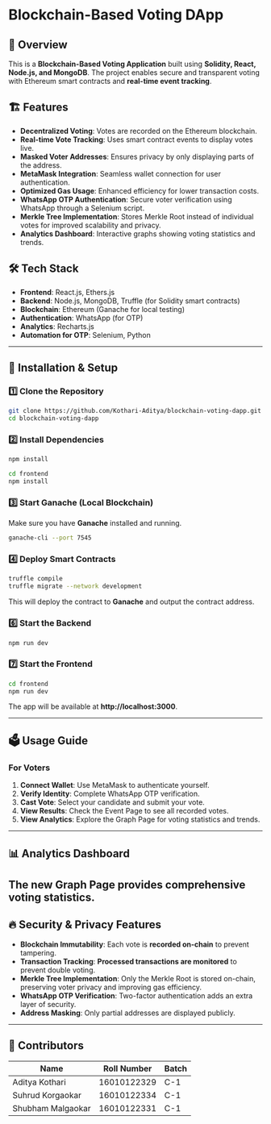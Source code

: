 # Blockchain-Based Voting DApp

## 📌 Overview
This is a **Blockchain-Based Voting Application** built using **Solidity, React, Node.js, and MongoDB**. The project enables secure and transparent voting with Ethereum smart contracts and **real-time event tracking**.

## 🏗 Features
- **Decentralized Voting**: Votes are recorded on the Ethereum blockchain.
- **Real-time Vote Tracking**: Uses smart contract events to display votes live.
- **Masked Voter Addresses**: Ensures privacy by only displaying parts of the address.
- **MetaMask Integration**: Seamless wallet connection for user authentication.
- **Optimized Gas Usage**: Enhanced efficiency for lower transaction costs.
- **WhatsApp OTP Authentication**: Secure voter verification using WhatsApp through a Selenium script.
- **Merkle Tree Implementation**: Stores Merkle Root instead of individual votes for improved scalability and privacy.
- **Analytics Dashboard**: Interactive graphs showing voting statistics and trends.

## 🛠 Tech Stack
- **Frontend**: React.js, Ethers.js
- **Backend**: Node.js, MongoDB, Truffle (for Solidity smart contracts)
- **Blockchain**: Ethereum (Ganache for local testing)
- **Authentication**: WhatsApp (for OTP)
- **Analytics**: Recharts.js
- **Automation for OTP**: Selenium, Python

---

## 🚀 Installation & Setup

### 1️⃣ Clone the Repository
```sh
git clone https://github.com/Kothari-Aditya/blockchain-voting-dapp.git
cd blockchain-voting-dapp
```

### 2️⃣ Install Dependencies
```sh
npm install

cd frontend 
npm install
```

### 3️⃣ Start Ganache (Local Blockchain)
Make sure you have **Ganache** installed and running.
```sh
ganache-cli --port 7545
```

### 4️⃣ Deploy Smart Contracts
```sh
truffle compile
truffle migrate --network development
```
This will deploy the contract to **Ganache** and output the contract address.


### 6️⃣ Start the Backend
```sh
npm run dev
```

### 7️⃣ Start the Frontend
```sh
cd frontend
npm run dev
```
The app will be available at **http://localhost:3000**.

---

## 🗳 Usage Guide

### For Voters
1. **Connect Wallet**: Use MetaMask to authenticate yourself.
2. **Verify Identity**: Complete WhatsApp OTP verification.
3. **Cast Vote**: Select your candidate and submit your vote.
4. **View Results**: Check the Event Page to see all recorded votes.
5. **View Analytics**: Explore the Graph Page for voting statistics and trends.

---

## 📊 Analytics Dashboard
The new **Graph Page** provides comprehensive voting statistics.
---

## 🔥 Security & Privacy Features
- **Blockchain Immutability**: Each vote is **recorded on-chain** to prevent tampering.
- **Transaction Tracking**: **Processed transactions are monitored** to prevent double voting.
- **Merkle Tree Implementation**: Only the Merkle Root is stored on-chain, preserving voter privacy and improving gas efficiency.
- **WhatsApp OTP Verification**: Two-factor authentication adds an extra layer of security.
- **Address Masking**: Only partial addresses are displayed publicly.

---

## 🎯 Contributors
| Name              | Roll Number | Batch |
--------------------|-------------|-------|
| Aditya Kothari    | 16010122329 | C-1   |
| Suhrud Korgaokar  | 16010122334 | C-1   |
| Shubham Malgaokar | 16010122331 | C-1   |
